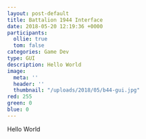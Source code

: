```yaml
---
layout: post-default
title: Battalion 1944 Interface
date: 2018-05-20 12:19:36 +0000
participants:
  ollie: true
  tom: false
categories: Game Dev
type: GUI
description: Hello World
image:
  meta: ''
  header: ''
  thumbnail: "/uploads/2018/05/b44-gui.jpg"
red: 255
green: 0
blue: 0
---
```

Hello World